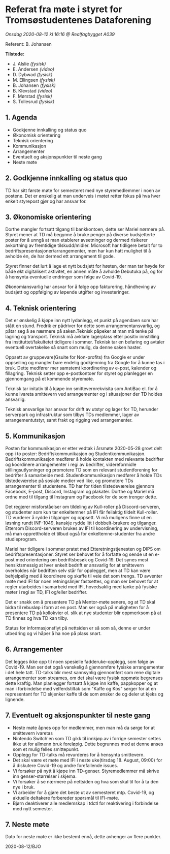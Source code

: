 # Referat fra møte i styret for Tromsøstudentenes Dataforening
*Onsdag 2020-08-12 kl 16:16 @ Realfagbygget A039*

Referent:  B. Johansen

**Tilstede:**
* J. Alslie *(fysisk)*
* E. Andersen *(video)*
* D. Dybwad *(fysisk)*
* M. Ellingsen *(fysisk)*
* B. Johansen *(fysisk)*
* B. Klevstad *(video)*
* F. Mørstad *(fysisk)*
* S. Tollesrud *(fysisk)*


## 1. Agenda
* Godkjenne innkalling og status quo
* Økonomisk orientering
* Teknisk orientering
* Kommunikasjon
* Arrangementer
* Eventuelt og aksjonspunkter til neste gang
* Neste møte

## 2. Godkjenne innkalling og status quo
TD har sitt første møte for semesteret med nye styremedlemmer i noen av postene.
Det er ønskelig at man underveis i møtet retter fokus på hva hver enkelt styrepost gjør og har ansvar for. 

## 3. Økonomiske orientering
Dorthe mangler fortsatt tilgang til bankkontoen, dette ser Mariel nørmere på.
Styret mener at TD må begynne å bruke penger på diverse budsjetterte poster for å unngå at man etablerer avsetninger og dermed risikerer avkortning av fremtidige tilskudd/midler.
Microsoft har tidligere betalt for to bedriftspresentasjoner/arrangementer, men har kun hatt mulighet til å avholde èn, de har dermed ett arrangement til gode.

Styret finner det lurt å lage et nytt budsjett for høsten, der man tar høyde for både økt digitalisert aktivitet, en annen måte å avholde Debutuka på, og for å hensynta eventuelle endringer som følge av Covid-19.

Økonomiansvarlig har ansvar for å følge opp fakturering, håndheving av budsjett og oppfølging av løpende utgifter og investeringer.

## 4. Teknisk orientering
Det er ønskelig å kjøpe inn nytt lydanlegg, et punkt på agendaen som har stått en stund.
Fredrik er pådriver for dette som arrangementansvarlig, og påtar seg å se nærmere på saken.Teknisk påpeker at man må tenke på lagring og transport.
Teknisk må avklare lagerplass etter positiv innstilling fra instituttet/fakultetet tidligere i sommer.
Teknisk tar en befaring og avtaler eventuell overtakelse så snart som mulig, da denne saken haster.

Oppsett av gruppevare(Gsuite for Non-profits) fra Google er under oppseiling og mangler bare endelig godkjenning fra Google for å kunne tas i bruk.
Dette medfører mer samstemt koordinering av e-post, kalender og fillagring.
Teknisk setter opp e-postkontoer for styret og planlegger en gjennomgang på et kommende styremøte.

Teknisk tar initativ til å kjøpe inn smittevernrekvisita som AntiBac el. for å kunne ivareta smittevern ved arrangementer og i situasjoner der TD holdes ansvarlig.

Teknisk ansvarlige har ansvar for drift av utstyr og lager for TD, herunder serverpark og infrastruktur som tilbys TDs medlemmer, lager av arrangementutstyr, samt frakt og rigging ved arrangementer.

## 5. Kommunikasjon
Posten for kommunikasjon er etter vedtak i årsmøte 2020-05-28 grovt delt opp i to poster: Bedriftskommunikasjon og Studentkommunikasjon.
Bedriftskommunikasjon medfører å holde kontakten med relevante bedrifter og koordinere arrangementer i regi av bedrifter, videreformidle stillingsutlysninger og promotere TD som en relevant studentforening for bedrifter å samarbeide med.
Studentkommunikasjon medfører å holde TDs tilstedeværelse på sosiale medier ved like, og promotere TDs arrangementer til studentene.
TD har for tiden tilstedeværelse gjennom Facebook, E-post, Discord, Instagram og plakater.
Dorthe og Mariel må ordne med til tilgang til Instagram og Facebook for de som trenger dette.

Det regjerer misforståelser om tildeling av Kull-roller på Discord-serveren, og studenter som kun tar enkeltemner på IFI får feilaktig tildelt Kull-roller.
TD vurderer å rydde i tilganger og oppsett.
Vi må muligens finne ut en løsning rundt INF-1049, kanskje rydde litt i dobbelt-brukere og tilganger.
Ettersom Discord-serveren brukes av IFI til koordinering av undervisning, må man opprettholde et tilbud også for enkeltemne-studenter fra andre studieprogram.

Mariel har tidligere i sommer pratet med Etteretningstjenesten og DIPS om bedriftspresentasjoner.
Styret ser behovet for å forfatte og sende ut en e-post med orientering om bedriftsbesøk og Covid-19.
Det synes mest hensiktsmessig at hver enkelt bedrift er ansvarlig for at smittevern overholdes når bedriften selv står for opplegget, men at TD kan være behjelpelig med å koordinere og skaffe til veie det som trengs.
TD avventer møte med IFI før noen retningslinjer fastsettes, og man ser behovet for at regler utarbeides i samarbeid med IFI, hovedsaklig med tanke på fysiske møter i regi av TD, IFI og/eller bedrifter.

Det er snakk om å presentere TD på Mentor-møte senere, og at TD skal bidra til rebusløp i form at en post.
Man ser også på muligheten for å presentere TD på kollokvier ol. slik at nye studenter blir oppmerksom på at TD finnes og hva TD kan tilby.

Status for informasjonsflyt på nettsiden er så som så, denne er under utbedring og vi håper å ha noe på plass snart.

## 6. Arrangementer
Det legges ikke opp til noen spesielle fadderuke-opplegg, som følge av Covid-19.
Man ser det også vanskelig å gjennomføre fysiske arrangementer i det hele tatt.
TD-talks blir mest sannsynlig gjennomført som rene digitale arrangementer som streames, om det skal være fysisk oppmøte begrenses dette kraftig.
Man planlegger fortsatt å kjøpe inn kaffe, pappkopper og at man i forbindelse med velferdstiltak som "Kaffe og Kos" sørger for at en representant for TD skjenker kaffe til de som ønsker de og deler ut kjeks og lignende.


## 7. Eventuelt og aksjonspunkter til neste gang
* Neste møte åpnes opp for medlemmer, men man må da sørge for at smittevern ivaretas
* Nintendo Switch'en som TD gikk til innkjøp av i forrige semester settes ikke ut for allmenn bruk foreløpig. Dette begrunnes med at denne anses som et mulig felles smittepunkt.
* Opplegg for TD-talks må revurderes for å hensynta smittevern.
* Det skal være et møte med IFI i neste uke(tirsdag 18. August, 09:00) for å diskutere Covid-19 og andre forefallende issues.
* Vi forsøker på nytt å kjøpe inn TD-genser. Styremedlemmer må skrive inn genser-størrelser i skjema.
* Vi forsøker å se nærmere på nettsiden og hva som skal til for å ta den nye i bruk.
* Vi arbeider for å gjøre det beste ut av semesteret mtp. Covid-19, og aktuelle deltakere forbereder spørsmål til IFI-møte.
* Bjørn deaktiverer alle medlemskap i tdctl for reaktivering i forbindelse med nytt semester.

## 7. Neste møte
Dato for neste møte er ikke bestemt ennå, dette avhenger av flere punkter.

2020-08-12/BJO

